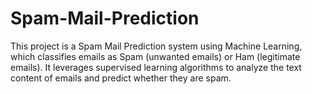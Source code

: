 # Spam-Mail-Prediction
This project is a Spam Mail Prediction system using Machine Learning, which classifies emails as Spam (unwanted emails) or Ham (legitimate emails). It leverages supervised learning algorithms to analyze the text content of emails and predict whether they are spam.
